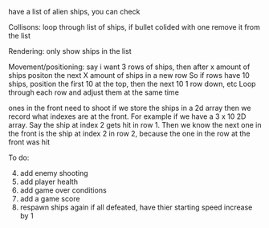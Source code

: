 have a list of alien ships, you can check 

Collisons:
loop through list of ships, if bullet colided with one remove it from the list

Rendering:
only show ships in the list

Movement/positioning:
say i want 3 rows of ships, then after x amount of ships positon the next X amount of ships in a new row
So if rows have 10 ships, position the first 10 at the top, then the next 10 1 row down, etc
Loop through each row and adjust them at the same time

ones in the front need to shoot
if we store the ships in a 2d array then we record what indexes are at the front. For example if we have a 3 x 10 2D array. Say the ship at index 2 gets hit in row 1. Then we know the next one in the front is the ship at index 2 in row 2, because the one in the row at the front was hit

To do:
<!-- 1. render enemy ships -->
<!-- 2. add colisions/remove ships when hit -->
<!-- 3. add enemy movement -->
4. add enemy shooting
5. add player health
6. add game over conditions
7. add a game score
8. respawn ships again if all defeated, have thier starting speed increase by 1